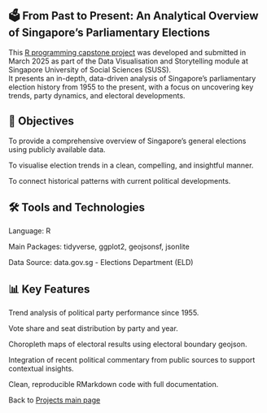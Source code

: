 ## 🗳️ From Past to Present: An Analytical Overview of Singapore’s Parliamentary Elections  
This [R programming capstone project](https://cheeweeng.github.io/R_prog_capstone_project/ANL501_Rmarkdown.html) was developed and submitted in March 2025 as part of the Data Visualisation and Storytelling module at Singapore University of Social Sciences (SUSS).   
It presents an in-depth, data-driven analysis of Singapore’s parliamentary election history from 1955 to the present, with a focus on uncovering key trends, party dynamics, and electoral   developments.
## 📌 Objectives
To provide a comprehensive overview of Singapore’s general elections using publicly available data.

To visualise election trends in a clean, compelling, and insightful manner.

To connect historical patterns with current political developments.
## 🛠️ Tools and Technologies
Language: R

Main Packages: tidyverse, ggplot2, geojsonsf, jsonlite

Data Source: data.gov.sg - Elections Department (ELD)

## 📊 Key Features
Trend analysis of political party performance since 1955.

Vote share and seat distribution by party and year.

Choropleth maps of electoral results using electoral boundary geojson.

Integration of recent political commentary from public sources to support contextual insights.

Clean, reproducible RMarkdown code with full documentation.  

Back to [Projects main page](https://cheeweeng.github.io)
